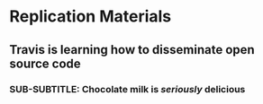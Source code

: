 # **Replication Materials**
## Travis is learning how to disseminate open source code
### SUB-SUBTITLE: Chocolate milk is _seriously_ delicious
